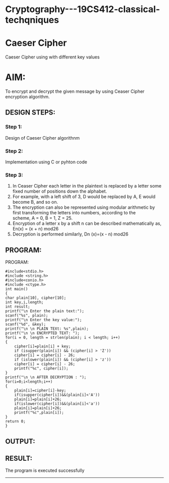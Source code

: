 # Cryptography---19CS412-classical-techqniques
# Caeser Cipher
Caeser Cipher using with different key values

# AIM:

To encrypt and decrypt the given message by using Ceaser Cipher encryption algorithm.


## DESIGN STEPS:

### Step 1:

Design of Caeser Cipher algorithnm 

### Step 2:

Implementation using C or pyhton code

### Step 3:

1.	In Ceaser Cipher each letter in the plaintext is replaced by a letter some fixed number of positions down the alphabet.
2.	For example, with a left shift of 3, D would be replaced by A, E would become B, and so on.
3.	The encryption can also be represented using modular arithmetic by first transforming the letters into numbers, according to the   
    scheme, A = 0, B = 1, Z = 25.
4.	Encryption of a letter x by a shift n can be described mathematically as,
                       En(x) = (x + n) mod26
5.	Decryption is performed similarly,
                       Dn (x)=(x - n) mod26


## PROGRAM:
PROGRAM:
```
#include<stdio.h>
#include <string.h>
#include<conio.h>
#include <ctype.h>
int main()
{
char plain[10], cipher[10];
int key,i,length;
int result;
printf("\n Enter the plain text:");
scanf("%s", plain);
printf("\n Enter the key value:");
scanf("%d", &key);
printf("\n \n PLAIN TEXt: %s",plain);
printf("\n \n ENCRYPTED TEXT: ");
for(i = 0, length = strlen(plain); i < length; i++)
{
    cipher[i]=plain[i] + key;
    if (isupper(plain[i]) && (cipher[i] > 'Z'))
    cipher[i] = cipher[i] - 26;
    if (islower(plain[i]) && (cipher[i] > 'z'))
    cipher[i] = cipher[i] - 26;
    printf("%c", cipher[i]);
}
printf("\n \n AFTER DECRYPTION : ");
for(i=0;i<length;i++)
{
    plain[i]=cipher[i]-key;
    if(isupper(cipher[i])&&(plain[i]<'A'))
    plain[i]=plain[i]+26;
    if(islower(cipher[i])&&(plain[i]<'a'))
    plain[i]=plain[i]+26;
    printf("%c",plain[i]);
}
return 0;
}
```
## OUTPUT:


## RESULT:
The program is executed successfully

---------------------------------
